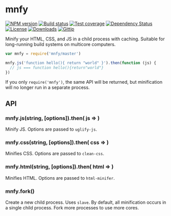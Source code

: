 
# mnfy

[![NPM version][npm-image]][npm-url]
[![Build status][travis-image]][travis-url]
[![Test coverage][coveralls-image]][coveralls-url]
[![Dependency Status][david-image]][david-url]
[![License][license-image]][license-url]
[![Downloads][downloads-image]][downloads-url]
[![Gittip][gittip-image]][gittip-url]

Minify your HTML, CSS, and JS in a child process with caching.
Suitable for long-running build systems on multicore computers.

```js
var mnfy = require('mnfy/master')

mnfy.js('function hello(){ return "world" }').then(function (js) {
  // js === function hello(){return"world"}
})
```

If you only `require('mnfy')`, the same API will be returned,
but minification will no longer run in a separate process.

## API

### mnfy.js(string, [options]).then( js => )

Minify JS. Options are passed to `uglify-js`.

### mnfy.css(string, [options]).then( css => )

Minifies CSS. Options are passed to `clean-css`.

### mnfy.html(string, [options]).then( html => )

Minifies HTML. Options are passed to `html-minifer`.

### mnfy.fork()

Create a new child process.
Uses `slave`.
By default, all minification occurs in a single child process.
Fork more processes to use more cores.

[npm-image]: https://img.shields.io/npm/v/mnfy.svg?style=flat-square
[npm-url]: https://npmjs.org/package/mnfy
[github-tag]: http://img.shields.io/github/tag/webdeps/mnfy.svg?style=flat-square
[github-url]: https://github.com/webdeps/mnfy/tags
[travis-image]: https://img.shields.io/travis/webdeps/mnfy.svg?style=flat-square
[travis-url]: https://travis-ci.org/webdeps/mnfy
[coveralls-image]: https://img.shields.io/coveralls/webdeps/mnfy.svg?style=flat-square
[coveralls-url]: https://coveralls.io/r/webdeps/mnfy
[david-image]: http://img.shields.io/david/webdeps/mnfy.svg?style=flat-square
[david-url]: https://david-dm.org/webdeps/mnfy
[license-image]: http://img.shields.io/npm/l/mnfy.svg?style=flat-square
[license-url]: LICENSE
[downloads-image]: http://img.shields.io/npm/dm/mnfy.svg?style=flat-square
[downloads-url]: https://npmjs.org/package/mnfy
[gittip-image]: https://img.shields.io/gratipay/jonathanong.svg?style=flat-square
[gittip-url]: https://gratipay.com/jonathanong/
